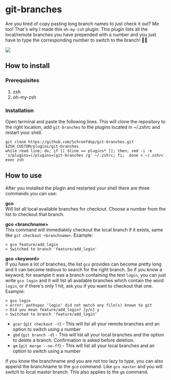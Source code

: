 # git-branches

Are you tired of copy pasting long branch names to just check it out? Me too! That's why I made this `oh-my-zsh` plugin. This plugin lists all the local/remote branches you have prepended with a number and you just have to type the corresponding number to switch to the branch! 🕺🏻

![](https://media.giphy.com/media/jVT7YO7XwLfhCkMWxt/giphy.gif)

## How to install
### Prerequisites
1. zsh
2. oh-my-zsh

### Installation
Open terminal and paste the following lines. This will clone the repository to the right location, add `git-branches` to the plugins located in ~/.zshrc and restart your shell.

```
git clone https://github.com/Schroefdop/git-branches.git $ZSH_CUSTOM/plugins/git-branches
while read line; do; if [[ $line == plugins* ]]; then; sed -i -e 's/plugins=(/plugins=(git-branches /g' ~/.zshrc; fi;  done < ~/.zshrc
exec zsh
```

## How to use

After you installed the plugin and restarted your shell there are three commands you can use:

**gco**\
Will list all local available branches for checkout. Choose a number from the list to checkout that branch.

**gco \<branchname>**\
This command will immediately checkout the local branch if it exists, same like `git checkout <branchname>`.
Example: 
```
> gco feature/add_login
> Switched to branch 'feature/add_login'
```

**gco \<keyword>**\
If you have a lot of branches, the list `gco` provides can become pretty long and it can become tedious to search for the right branch. So if you know a keyword, for example it was a branch containing the text `login`, you can just write `gco login` and it will list all available branches which contain the word `login`, or if there's only 1 hit, ask you if you want to checkout that one.
Example: 
```
> gco login
> error: pathspec 'login' did not match any file(s) known to git
> Did you mean feature/add_login? [y/n] y
> Switched to branch 'feature/add_login'
```

- `gcor` (`git checkout -r`) - This will list all your remote branches and an option to switch using a number
- `gbd` (`git branch -d`) - This will list all your local branches and the option to delete a branch. Confirmation is asked before deletion.
- `gm` (`git merge --no-ff`) - This will list all your local branches and an option to switch using a number

If you know the branchname and you are not too lazy to type, you can also append the branchname to the `gco` command. Like `gco master` and you will switch to local master branch. This also applies to the `gm` command.

